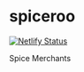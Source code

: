 # spiceroo

[![Netlify Status](https://api.netlify.com/api/v1/badges/0496a8c5-2070-4a2d-ade3-3b2c9434c720/deploy-status)](https://app.netlify.com/sites/xenodochial-mcnulty-aec7c9/deploys)

Spice Merchants